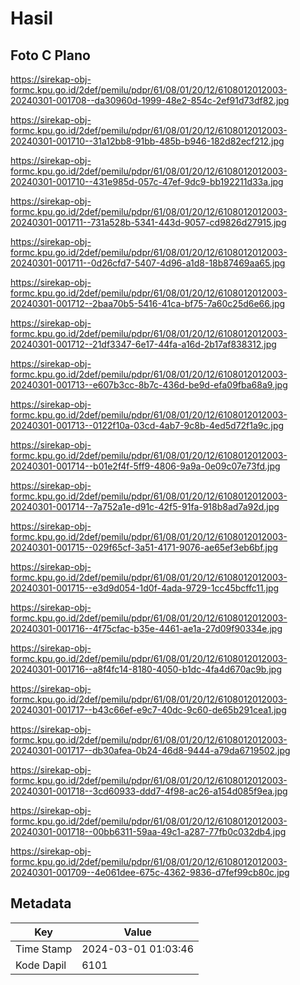 # Hasil

## Foto C Plano

https://sirekap-obj-formc.kpu.go.id/2def/pemilu/pdpr/61/08/01/20/12/6108012012003-20240301-001708--da30960d-1999-48e2-854c-2ef91d73df82.jpg

https://sirekap-obj-formc.kpu.go.id/2def/pemilu/pdpr/61/08/01/20/12/6108012012003-20240301-001710--31a12bb8-91bb-485b-b946-182d82ecf212.jpg

https://sirekap-obj-formc.kpu.go.id/2def/pemilu/pdpr/61/08/01/20/12/6108012012003-20240301-001710--431e985d-057c-47ef-9dc9-bb192211d33a.jpg

https://sirekap-obj-formc.kpu.go.id/2def/pemilu/pdpr/61/08/01/20/12/6108012012003-20240301-001711--731a528b-5341-443d-9057-cd9826d27915.jpg

https://sirekap-obj-formc.kpu.go.id/2def/pemilu/pdpr/61/08/01/20/12/6108012012003-20240301-001711--0d26cfd7-5407-4d96-a1d8-18b87469aa65.jpg

https://sirekap-obj-formc.kpu.go.id/2def/pemilu/pdpr/61/08/01/20/12/6108012012003-20240301-001712--2baa70b5-5416-41ca-bf75-7a60c25d6e66.jpg

https://sirekap-obj-formc.kpu.go.id/2def/pemilu/pdpr/61/08/01/20/12/6108012012003-20240301-001712--21df3347-6e17-44fa-a16d-2b17af838312.jpg

https://sirekap-obj-formc.kpu.go.id/2def/pemilu/pdpr/61/08/01/20/12/6108012012003-20240301-001713--e607b3cc-8b7c-436d-be9d-efa09fba68a9.jpg

https://sirekap-obj-formc.kpu.go.id/2def/pemilu/pdpr/61/08/01/20/12/6108012012003-20240301-001713--0122f10a-03cd-4ab7-9c8b-4ed5d72f1a9c.jpg

https://sirekap-obj-formc.kpu.go.id/2def/pemilu/pdpr/61/08/01/20/12/6108012012003-20240301-001714--b01e2f4f-5ff9-4806-9a9a-0e09c07e73fd.jpg

https://sirekap-obj-formc.kpu.go.id/2def/pemilu/pdpr/61/08/01/20/12/6108012012003-20240301-001714--7a752a1e-d91c-42f5-91fa-918b8ad7a92d.jpg

https://sirekap-obj-formc.kpu.go.id/2def/pemilu/pdpr/61/08/01/20/12/6108012012003-20240301-001715--029f65cf-3a51-4171-9076-ae65ef3eb6bf.jpg

https://sirekap-obj-formc.kpu.go.id/2def/pemilu/pdpr/61/08/01/20/12/6108012012003-20240301-001715--e3d9d054-1d0f-4ada-9729-1cc45bcffc11.jpg

https://sirekap-obj-formc.kpu.go.id/2def/pemilu/pdpr/61/08/01/20/12/6108012012003-20240301-001716--4f75cfac-b35e-4461-ae1a-27d09f90334e.jpg

https://sirekap-obj-formc.kpu.go.id/2def/pemilu/pdpr/61/08/01/20/12/6108012012003-20240301-001716--a8f4fc14-8180-4050-b1dc-4fa4d670ac9b.jpg

https://sirekap-obj-formc.kpu.go.id/2def/pemilu/pdpr/61/08/01/20/12/6108012012003-20240301-001717--b43c66ef-e9c7-40dc-9c60-de65b291cea1.jpg

https://sirekap-obj-formc.kpu.go.id/2def/pemilu/pdpr/61/08/01/20/12/6108012012003-20240301-001717--db30afea-0b24-46d8-9444-a79da6719502.jpg

https://sirekap-obj-formc.kpu.go.id/2def/pemilu/pdpr/61/08/01/20/12/6108012012003-20240301-001718--3cd60933-ddd7-4f98-ac26-a154d085f9ea.jpg

https://sirekap-obj-formc.kpu.go.id/2def/pemilu/pdpr/61/08/01/20/12/6108012012003-20240301-001718--00bb6311-59aa-49c1-a287-77fb0c032db4.jpg

https://sirekap-obj-formc.kpu.go.id/2def/pemilu/pdpr/61/08/01/20/12/6108012012003-20240301-001709--4e061dee-675c-4362-9836-d7fef99cb80c.jpg


## Metadata

| Key        | Value               |
| ---------- | ------------------- |
| Time Stamp | 2024-03-01 01:03:46 |
| Kode Dapil | 6101                |



